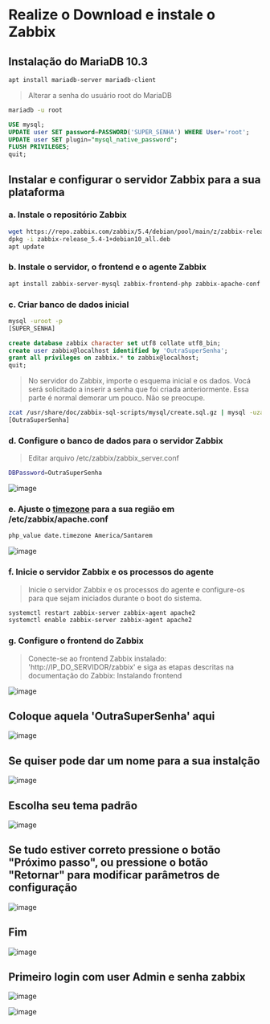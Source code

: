 # Realize o Download e instale o Zabbix

## Instalação do MariaDB 10.3

```sh
apt install mariadb-server mariadb-client
```

> Alterar a senha do usuário root do MariaDB

```sh
mariadb -u root
```

```sql
USE mysql;
UPDATE user SET password=PASSWORD('SUPER_SENHA') WHERE User='root';
UPDATE user SET plugin="mysql_native_password";
FLUSH PRIVILEGES;
quit;
```

## Instalar e configurar o servidor Zabbix para a sua plataforma

### a. Instale o repositório Zabbix

```sh
wget https://repo.zabbix.com/zabbix/5.4/debian/pool/main/z/zabbix-release/zabbix-release_5.4-1+debian10_all.deb
dpkg -i zabbix-release_5.4-1+debian10_all.deb
apt update
```

### b. Instale o servidor, o frontend e o agente Zabbix

```sh
apt install zabbix-server-mysql zabbix-frontend-php zabbix-apache-conf zabbix-sql-scripts zabbix-agent
```

### c. Criar banco de dados inicial

```sh
mysql -uroot -p
[SUPER_SENHA]
```

```sql
create database zabbix character set utf8 collate utf8_bin;
create user zabbix@localhost identified by 'OutraSuperSenha';
grant all privileges on zabbix.* to zabbix@localhost;
quit;
```

> No servidor do Zabbix, importe o esquema inicial e os dados. Vocá será solicitado a inserir a senha que foi criada anteriormente. Essa parte é normal demorar um pouco. Não se preocupe.

```sh
zcat /usr/share/doc/zabbix-sql-scripts/mysql/create.sql.gz | mysql -uzabbix -p zabbix
[OutraSuperSenha]
```

### d. Configure o banco de dados para o servidor Zabbix

> Editar arquivo /etc/zabbix/zabbix_server.conf

```sh
DBPassword=OutraSuperSenha
```

![image](https://user-images.githubusercontent.com/23584038/129355473-99a86a04-a0f2-43a5-a857-c914017af1f2.png)

### e. Ajuste o [timezone](https://www.php.net/manual/pt_BR/timezones.america.php) para a sua região em /etc/zabbix/apache.conf

```sh
php_value date.timezone America/Santarem
```

![image](https://user-images.githubusercontent.com/23584038/129357742-d5892eef-f61e-45aa-a4ac-7c26bc6d98f3.png)

### f. Inicie o servidor Zabbix e os processos do agente

> Inicie o servidor Zabbix e os processos do agente e configure-os para que sejam iniciados durante o boot do sistema.

```sh
systemctl restart zabbix-server zabbix-agent apache2
systemctl enable zabbix-server zabbix-agent apache2
```

### g. Configure o frontend do Zabbix

> Conecte-se ao frontend Zabbix instalado: 'http://IP_DO_SERVIDOR/zabbix' e siga as etapas descritas na documentação do Zabbix: Instalando frontend

![image](https://user-images.githubusercontent.com/23584038/129356074-9d55f584-51a8-440f-8da0-910bc3f3901f.png)

## Coloque aquela 'OutraSuperSenha' aqui

![image](https://user-images.githubusercontent.com/23584038/129358647-6646e934-27f9-4871-9fa7-1e3fbcb43a68.png)

## Se quiser pode dar um nome para a sua instalção

![image](https://user-images.githubusercontent.com/23584038/129358840-1ecc3edd-b72e-4ebc-a807-a53edce6d5a1.png)

## Escolha seu tema padrão

![image](https://user-images.githubusercontent.com/23584038/129358993-ef10a37c-9117-420b-a7e9-327244046890.png)

## Se tudo estiver correto pressione o botão "Próximo passo", ou pressione o botão "Retornar" para modificar parâmetros de configuração

![image](https://user-images.githubusercontent.com/23584038/129359110-6455a7ca-702d-46f0-9eec-d88c2e3a1142.png)

## Fim

![image](https://user-images.githubusercontent.com/23584038/129359153-9458986f-1027-4a94-9549-4217d99d75ce.png)

## Primeiro login com user Admin e senha zabbix

![image](https://user-images.githubusercontent.com/23584038/129359262-793fdae7-5a1a-4a88-b1b4-afe9527fd455.png)

![image](https://user-images.githubusercontent.com/23584038/129359325-1c320d19-ea24-4710-b652-c0ff8439b9d2.png)
